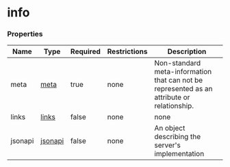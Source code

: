 
# info

### Properties

|Name|Type|Required|Restrictions|Description|
|---|---|---|---|---|
|meta|[meta](/schema/meta)|true|none|Non-standard meta-information that can not be represented as an attribute or relationship.|
|links|[links](/schema/links)|false|none|none|
|jsonapi|[jsonapi](/schema/jsonapi)|false|none|An object describing the server's implementation|
